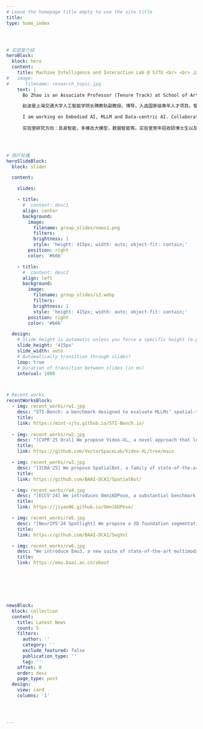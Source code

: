 ```yaml
---
# Leave the homepage title empty to use the site title
title:
type: home_index




# 实验室介绍
heroBlock:
  block: hero
  content:
    title: Machine Intelligence and Interaction Lab @ SJTU <br> <br> 上海交通大学  机器智能与交互实验室
#   image:
#      filename: research_topic.jpg
    text: |
      Bo Zhao is an Associate Professor (Tenure Track) at School of Artificial Intelligence, Shanghai Jiao Tong University. Before, he was with BAAI as Principal Investigator, leading DCAI group. He received Ph.D. from The University of Edinburgh and M.Eng. from Peking University. His research interests include Embodied AI, Multimodal LLM and Data-centric AI. He received ICML 2022 Outstanding Paper Award. He was the only nominee of The University of Edinburgh for Informatics-Europe Best Dissertation Award 2023. He received NSFC fundings on MLLMs and Dataset Condensation. He served as an Area Chair for NeurIPS'25/24 and BMVC'24, and organizers for DD workshops at CVPR'24 and ECCV'24. 

      赵波是上海交通大学人工智能学院长聘教轨副教授、博导，入选国家级青年人才项目。曾担任智源研究院（BAAI）数据智能研究中心负责人、首席研究员。曾获得爱丁堡大学博士学位和北京大学硕士学位。研究方向包括具身智能、多模态大模型和数据智能（DCAI）等。曾获 ICML 2022 杰出论文奖，并作为爱丁堡大学唯一提名人入围2023年欧洲信息学最佳博士论文奖候选名单。主持多项国自然基金委科研项目。担任 NeurIPS'25/24和BMVC'24 领域主席，并于 CVPR'24 和 ECCV'24 组织数据集蒸馏研讨会。

      I am working on Embodied AI, MLLM and Data-centric AI. Collaborations are welcome. Feel free to contact me. I am recruiting Ph.D./Master Students and Research Assistants/Interns. If you are interested, please read the Recruiting page (top-right).
      
      实验室研究方向：具身智能，多模态大模型，数据智能等。实验室常年招收硕博士生以及实习生，详情请阅读右上角招聘页面。
  



# 图片轮播  
heroSlideBlock:
  block: slider

  content:

    slides:

    - title: 
      #  content: desc1
      align: center
      background:
        image:
          filename: group_slides/news1.png
          filters:
          brightness: 1
          style: 'height: 415px; width: auto; object-fit: contain;'
        position: right
        color: '#666'  

    - title: 
      #  content: desc2
      align: left
      background:
        image:
          filename: group_slides/s2.webp
          filters:
          brightness: 1
          style: 'height: 415px; width: auto; object-fit: contain;'
        position: right
        color: '#666'  

  design:
    # Slide height is automatic unless you force a specific height (e.g. '400px')
    slide_height: '415px'
    slide_width: auto
    # Automatically transition through slides?
    loop: true
    # Duration of transition between slides (in ms)
    interval: 1000



# Recent works
recentWorksBlock:
  - img: recent_works/rw1.jpg
    desc: "STI-Bench: a benchmark designed to evaluate MLLMs’ spatial-temporal understanding through challenging tasks such as estimating and predicting the appearance, pose, displacement, and motion of objects."
    title: 
    link: https://mint-sjtu.github.io/STI-Bench.io/
    
  - img: recent_works/rw2.jpg
    desc: "[CVPR'25 Oral] We propose Video-XL, a novel approach that leverages MLLMs’ inherent KV sparsification capacity to condense the visual input realizes outstanding cost-effectiveness, enabling high-quality processing of thousands of frames on a single A100 GPU."
    title: 
    link: https://github.com/VectorSpaceLab/Video-XL/tree/main

  - img: recent_works/rw3.jpg
    desc: "[ICRA'25] We propose SpatialBot, a family of state-of-the-art VLMs, for effective depth understanding and thus precise robot manipulating in embodied AI by training on our constructed SpatialQA and SpatialQA-E datasets."
    title: 
    link: https://github.com/BAAI-DCAI/SpatialBot/

  - img: recent_works/rw4.jpg
    desc: "[ECCV'24] We introduces Omni6DPose, a substantial benchmark featured by its diversity in object categories, large scale, and variety in object materials, across 581 instances in 149 categories."
    title: 
    link: https://jiyao06.github.io/Omni6DPose/

  - img: recent_works/rw5.jpg
    desc: "[NeurIPS'24 Spotlight] We propose a 3D foundation segmentation model, named SegVol, supporting universal and interactive volumetric medical image segmentation, supporting the segmentation of over 200 anatomical categories."
    title: 
    link: https://github.com/BAAI-DCAI/SegVol

  - img: recent_works/rw6.jpg
    desc: "We introduce Emu3, a new suite of state-of-the-art multimodal models trained solely with next-token prediction. By tokenizing images, text, and videos into a discrete space, we train a single transformer from scratch on a mixture of multimodal sequences."
    title: 
    link: https://emu.baai.ac.cn/about







newsBlock:
  block: collection
  content:
    title: Latest News
    count: 5
    filters:
      author: ''
      category: ''
      exclude_featured: false
      publication_type: ''
      tag: ''
    offset: 0
    order: desc
    page_type: post
  design:
    view: card
    columns: '1'      




---  
```




